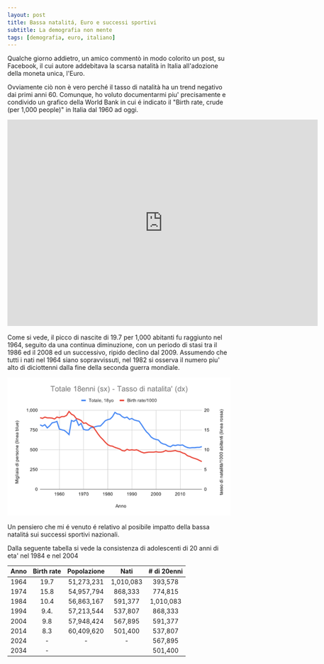 ```yaml
---
layout: post
title: Bassa natalitá, Euro e successi sportivi 
subtitle: La demografia non mente
tags: [demografia, euro, italiano]
---
```


Qualche giorno addietro, un amico commentò in modo colorito un post, su Facebook, il cui autore addebitava la scarsa natalità in Italia all'adozione della moneta unica, l'Euro.

Ovviamente ciò non è vero perché il tasso di natalità ha un trend negativo dai primi anni 60. Comunque, ho voluto documentarmi piu' precisamente e condivido un grafico della World Bank in cui é indicato il "Birth rate, crude (per 1,000 people)" in Italia dal 1960 ad oggi.

<iframe src="https://data.worldbank.org/share/widget?indicators=SP.DYN.CBRT.IN&locations=IT" width='700' height='466' frameBorder='0' scrolling="no" ></iframe>
<br>

Come si vede, il picco di nascite di 19.7 per 1,000 abitanti fu raggiunto nel 1964, seguito da una continua diminuzione, con un periodo di stasi tra il 1986 ed il 2008 ed un successivo, ripido declino dal 2009. Assumendo che tutti i nati nel 1964 siano sopravvissuti, nel 1982 si osserva il numero piu' alto di diciottenni dalla fine della seconda guerra mondiale.

![](/images/demographics720.png)

Un pensiero che mi é venuto é relativo al posibile impatto della bassa natalitá sui successi sportivi nazionali.

Dalla seguente tabella si vede la consistenza di adolescenti di 20 anni di eta' nel 1984 e nel 2004

| Anno | Birth rate | Popolazione |    Nati   | # di 20enni |
| :---:| :---------:| :---------: | :-------: | :---------: |
| 1964 | 19.7       |  51,273,231 | 1,010,083 |   393,578   |
| 1974 | 15.8       |  54,957,794 | 868,333   |   774,815   |
| 1984 | 10.4       |  56,863,167 | 591,377   | 1,010,083   |
| 1994 | 9.4.       |  57,213,544 | 537,807   | 868,333     |
| 2004 | 9.8        |  57,948,424 | 567,895   | 591,377     |
| 2014 |  8.3       |  60,409,620 | 501,400   | 537,807     |  
| 2024 |     -      |     -       |    -      | 567,895     |      
| 2034 |     -      |             |           | 501,400     |
